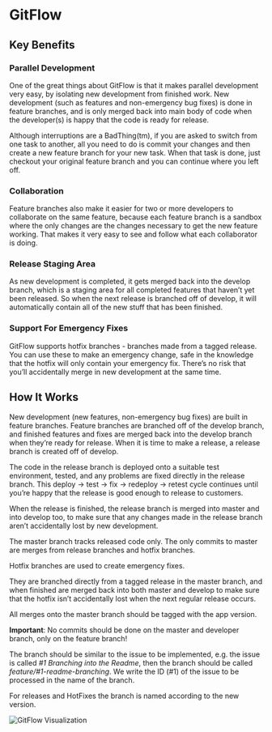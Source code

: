 # GitFlow

## Key Benefits

### Parallel Development

One of the great things about GitFlow is that it makes parallel development very easy, by isolating new development from finished work. New development (such as features and non-emergency bug fixes) is done in feature branches, and is only merged back into main body of code when the developer(s) is happy that the code is ready for release.

Although interruptions are a BadThing(tm), if you are asked to switch from one task to another, all you need to do is commit your changes and then create a new feature branch for your new task. When that task is done, just checkout your original feature branch and you can continue where you left off.

### Collaboration

Feature branches also make it easier for two or more developers to collaborate on the same feature, because each feature branch is a sandbox where the only changes are the changes necessary to get the new feature working. That makes it very easy to see and follow what each collaborator is doing.

### Release Staging Area

As new development is completed, it gets merged back into the develop branch, which is a staging area for all completed features that haven’t yet been released. So when the next release is branched off of develop, it will automatically contain all of the new stuff that has been finished.

### Support For Emergency Fixes

GitFlow supports hotfix branches - branches made from a tagged release. You can use these to make an emergency change, safe in the knowledge that the hotfix will only contain your emergency fix. There’s no risk that you’ll accidentally merge in new development at the same time.


## How It Works

New development (new features, non-emergency bug fixes) are built in feature branches.
Feature branches are branched off of the develop branch, and finished features and fixes are merged back into the develop branch when they’re ready for release.
When it is time to make a release, a release branch is created off of develop.

The code in the release branch is deployed onto a suitable test environment, tested, and any problems are fixed directly in the release branch. This deploy -> test -> fix -> redeploy -> retest cycle continues until you’re happy that the release is good enough to release to customers.

When the release is finished, the release branch is merged into master and into develop too, to make sure that any changes made in the release branch aren’t accidentally lost by new development.

The master branch tracks released code only. The only commits to master are merges from release branches and hotfix branches.

Hotfix branches are used to create emergency fixes.

They are branched directly from a tagged release in the master branch, and when finished are merged back into both master and develop to make sure that the hotfix isn’t accidentally lost when the next regular release occurs.

All merges onto the master branch should be tagged with the app version.

**Important**: No commits should be done on the master and developer branch, only on the feature branch!

The branch should be similar to the issue to be implemented, e.g. the issue is called _#1 Branching into the Readme_, then the branch should be called _feature/#1-readme-branching_.
We write the ID (#1) of the issue to be processed in the name of the branch.

For releases and HotFixes the branch is named according to the new version.

![GitFlow Visualization](GITFLOW_VIRTUALIZATION_IMAGE)

[GITFLOW_VIRTUALIZATION_IMAGE]: https://leanpub.com/site_images/git-flow/git-flow-nvie.png

